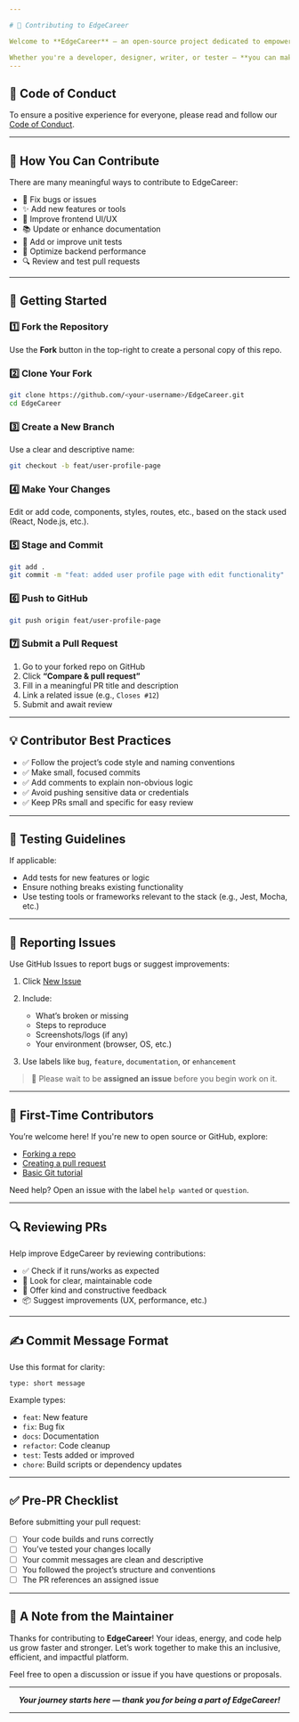 ```yaml
---

# 🎯 Contributing to EdgeCareer

Welcome to **EdgeCareer** — an open-source project dedicated to empowering users with tools and insights for career advancement. We’re excited to have your support in building a smarter, more impactful platform!

Whether you're a developer, designer, writer, or tester — **you can make a difference here**. 🛠️💡 
---
```


## 📜 Code of Conduct

To ensure a positive experience for everyone, please read and follow our [Code of Conduct](CODE_OF_CONDUCT.md).

---

## 🚀 How You Can Contribute

There are many meaningful ways to contribute to EdgeCareer:

* 🐛 Fix bugs or issues
* ✨ Add new features or tools
* 🎨 Improve frontend UI/UX
* 📚 Update or enhance documentation
* 🧪 Add or improve unit tests
* 🔧 Optimize backend performance
* 🔍 Review and test pull requests

---

## 🔧 Getting Started

### 1️⃣ Fork the Repository

Use the **Fork** button in the top-right to create a personal copy of this repo.

### 2️⃣ Clone Your Fork

```bash
git clone https://github.com/<your-username>/EdgeCareer.git
cd EdgeCareer
```

### 3️⃣ Create a New Branch

Use a clear and descriptive name:

```bash
git checkout -b feat/user-profile-page
```

### 4️⃣ Make Your Changes

Edit or add code, components, styles, routes, etc., based on the stack used (React, Node.js, etc.).

### 5️⃣ Stage and Commit

```bash
git add .
git commit -m "feat: added user profile page with edit functionality"
```

### 6️⃣ Push to GitHub

```bash
git push origin feat/user-profile-page
```

### 7️⃣ Submit a Pull Request

1. Go to your forked repo on GitHub
2. Click **“Compare & pull request”**
3. Fill in a meaningful PR title and description
4. Link a related issue (e.g., `Closes #12`)
5. Submit and await review

---

## 💡 Contributor Best Practices

* ✅ Follow the project’s code style and naming conventions
* ✅ Make small, focused commits
* ✅ Add comments to explain non-obvious logic
* ✅ Avoid pushing sensitive data or credentials
* ✅ Keep PRs small and specific for easy review

---

## 🧪 Testing Guidelines

If applicable:

* Add tests for new features or logic
* Ensure nothing breaks existing functionality
* Use testing tools or frameworks relevant to the stack (e.g., Jest, Mocha, etc.)

---

## 🐛 Reporting Issues

Use GitHub Issues to report bugs or suggest improvements:

1. Click [New Issue](https://github.com/amitkumardemo/EdgeCareer/issues/new)
2. Include:

   * What’s broken or missing
   * Steps to reproduce
   * Screenshots/logs (if any)
   * Your environment (browser, OS, etc.)
3. Use labels like `bug`, `feature`, `documentation`, or `enhancement`

> 🔐 Please wait to be **assigned an issue** before you begin work on it.

---

## 🙌 First-Time Contributors

You’re welcome here! If you're new to open source or GitHub, explore:

* [Forking a repo](https://docs.github.com/en/get-started/quickstart/fork-a-repo)
* [Creating a pull request](https://opensource.com/article/19/7/create-pull-request-github)
* [Basic Git tutorial](https://www.freecodecamp.org/news/learn-the-basics-of-git-in-under-10-minutes/)

Need help? Open an issue with the label `help wanted` or `question`.

---

## 🔍 Reviewing PRs

Help improve EdgeCareer by reviewing contributions:

* ✅ Check if it runs/works as expected
* 🧠 Look for clear, maintainable code
* 💬 Offer kind and constructive feedback
* 📦 Suggest improvements (UX, performance, etc.)

---

## ✍️ Commit Message Format

Use this format for clarity:

```
type: short message
```

Example types:

* `feat`: New feature
* `fix`: Bug fix
* `docs`: Documentation
* `refactor`: Code cleanup
* `test`: Tests added or improved
* `chore`: Build scripts or dependency updates

---

## ✅ Pre-PR Checklist

Before submitting your pull request:

* [ ] Your code builds and runs correctly
* [ ] You’ve tested your changes locally
* [ ] Your commit messages are clean and descriptive
* [ ] You followed the project’s structure and conventions
* [ ] The PR references an assigned issue

---

## 🙏 A Note from the Maintainer

Thanks for contributing to **EdgeCareer**! Your ideas, energy, and code help us grow faster and stronger. Let’s work together to make this an inclusive, efficient, and impactful platform.

Feel free to open a discussion or issue if you have questions or proposals.

---

<div align="center">
  <em><b>Your journey starts here — thank you for being a part of EdgeCareer!</b></em>
</div>

---
